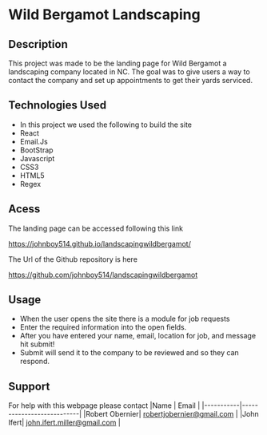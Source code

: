 # Wild Bergamot Landscaping

## Description

This project was made to be the landing page for Wild Bergamot a landscaping company located in NC. 
The goal was to give users a way to contact the company and set up appointments to get their yards serviced.

## Technologies Used

- In this project we used the following to build the site
 - React
 - Email.Js
 - BootStrap
 - Javascript
 - CSS3
 - HTML5
 - Regex

## Acess

The landing page can be accessed following this link

https://johnboy514.github.io/landscapingwildbergamot/

The Url of the Github repository is here

https://github.com/johnboy514/landscapingwildbergamot

## Usage
- When the user opens the site there is a module for job requests
 - Enter the required information into the open fields.
 - After you have entered your name, email, location for job, and message hit submit!
 - Submit will send it to the company to be reviewed and so they can respond.

## Support
For help with this webpage please contact
|Name | Email |
|-----------|---------------------------|
|Robert Obernier| robertjobernier@gmail.com |
|John Ifert| john.ifert.miller@gmail.com |